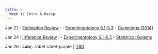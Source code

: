 ```yaml
---
title: >
  Week 1: Intro & Recap 
---
```


Jan 22
: [Estimation Review](https://psych252.github.io/psych252book/linear-model-1.html)
  : - [Experimentology 5.1-5.3](https://experimentology.io/005-estimation.html)
    - [Cummings (2014)](https://uopsych.github.io/psy611/readings/Cumming_2014.pdf)

Jan 24
: [Inference Review]()
  : - [Experimentology 6.1-6.5](https://experimentology.io/006-inference.html)
    - [Statistical Golems](https://socialinteractionlab.github.io/psych710//assets/readings/golems.pdf)

Jan 26
: **Lab**{: .label .label-purple } [TBD](#)


